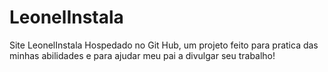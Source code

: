 # LeonelInstala
 Site LeonelInstala Hospedado no Git Hub, um projeto feito para pratica das minhas abilidades e para ajudar meu pai a divulgar seu trabalho!
